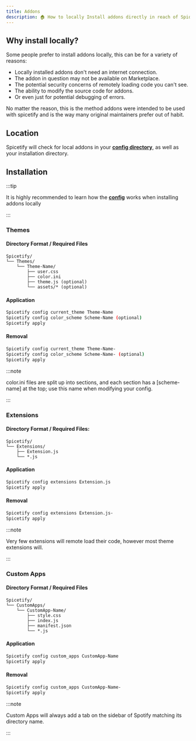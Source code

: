 ```yaml
---
title: Addons
description: 🏠 How to locally Install addons directly in reach of Spicetify.
---
```


## Why install locally?
Some people prefer to install addons locally, this can be for a variety of reasons:

+ Locally installed addons don't need an internet connection.
+ The addon in question may not be available on Marketplace.
+ The potential security concerns of remotely loading code you can't see.
+ The ability to modify the source code for addons.
+ Or even just for potential debugging of errors.

No matter the reason, this is the method addons were intended to be used with spicetify and is the way many original maintainers prefer out of habit.
 

## Location

Spicetify will check for local addons in your <a href="./config-file#location" target="_self">**config directory**</a>, as well as your installation directory.

## Installation
:::tip

It is highly recommended to learn how the <a href="./config-file" target="_self">**config**</a> works when installing addons locally


:::

### Themes
#### Directory Format / Required Files
```
Spicetify/
└── Themes/
    └── Theme-Name/
        ├── user.css
        ├── color.ini
        ├── theme.js (optional)
        └── assets/* (optional)
```

#### Application
```bash
Spicetify config current_theme Theme-Name
Spicetify config color_scheme Scheme-Name (optional)
Spicetify apply
```

#### Removal
```bash
Spicetify config current_theme Theme-Name-
Spicetify config color_scheme Scheme-Name- (optional)
Spicetify apply
```

:::note

color.ini files are split up into sections, and each section has a [scheme-name] at the top; use this name when modifying your config.

:::

### Extensions

#### Directory Format / Required Files:
```
Spicetify/
└── Extensions/
    ├── Extension.js
    └── *.js
```

#### Application
```bash
Spicetify config extensions Extension.js
Spicetify apply
```

#### Removal
```bash
Spicetify config extensions Extension.js-
Spicetify apply
```

:::note

Very few extensions will remote load their code, however most theme extensions will.

:::

### Custom Apps
#### Directory Format / Required Files
```
Spicetify/
└── CustomApps/
    └── CustomApp-Name/
        ├── style.css
        ├── index.js
        ├── manifest.json
        └── *.js
```

#### Application
```bash
Spicetify config custom_apps CustomApp-Name 
Spicetify apply
```
#### Removal
```bash
Spicetify config custom_apps CustomApp-Name-
Spicetify apply
```

:::note

Custom Apps will always add a tab on the sidebar of Spotify matching its directory name.

:::